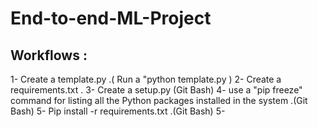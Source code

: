 # End-to-end-ML-Project

## Workflows :

1- Create a template.py .( Run a "python template.py )
2- Create a requirements.txt .
3- Create a setup.py (Git Bash)
4- use a "pip freeze" command for listing all the Python packages installed in the system .(Git Bash) 
5- Pip install -r requirements.txt .(Git Bash) 
5-  
